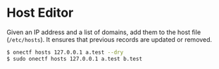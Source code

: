# Host Editor

Given an IP address and a list of domains, add them to the host file (`/etc/hosts`). It ensures that previous records are updated or removed.

```bash
$ onectf hosts 127.0.0.1 a.test --dry
$ sudo onectf hosts 127.0.0.1 a.test b.test
```